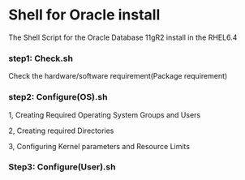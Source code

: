 # Shell for Oracle install 

The Shell Script for the Oracle Database 11gR2 install in the RHEL6.4

### step1: Check.sh

Check the hardware/software requirement(Package requirement)

### step2: Configure(OS).sh

1, Creating Required Operating System Groups and Users

2, Creating required Directories

3, Configuring Kernel parameters and Resource Limits


### Step3: Configure(User).sh



